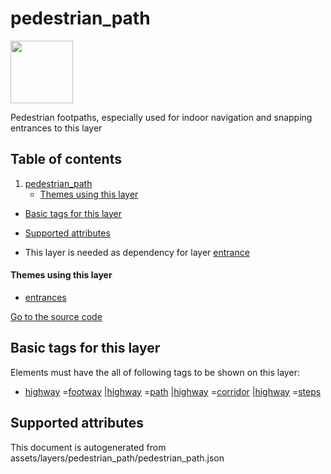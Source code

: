 pedestrian_path
=================



<img src='https://mapcomplete.osm.be/./assets/svg/bug.svg' height="100px"> 

Pedestrian footpaths, especially used for indoor navigation and snapping entrances to this layer

## Table of contents

1. [pedestrian_path](#pedestrian_path)
    * [Themes using this layer](#themes-using-this-layer)

- [Basic tags for this layer](#basic-tags-for-this-layer)
- [Supported attributes](#supported-attributes)


- This layer is needed as dependency for layer [entrance](#entrance)

#### Themes using this layer

- [entrances](https://mapcomplete.osm.be/entrances)

[Go to the source code](../assets/layers/pedestrian_path/pedestrian_path.json)



Basic tags for this layer
---------------------------



Elements must have the all of following tags to be shown on this layer:

- <a href='https://wiki.openstreetmap.org/wiki/Key:highway' target='_blank'>highway</a>
  =<a href='https://wiki.openstreetmap.org/wiki/Tag:highway%3Dfootway' target='_blank'>footway</a>
  |<a href='https://wiki.openstreetmap.org/wiki/Key:highway' target='_blank'>highway</a>
  =<a href='https://wiki.openstreetmap.org/wiki/Tag:highway%3Dpath' target='_blank'>path</a>
  |<a href='https://wiki.openstreetmap.org/wiki/Key:highway' target='_blank'>highway</a>
  =<a href='https://wiki.openstreetmap.org/wiki/Tag:highway%3Dcorridor' target='_blank'>corridor</a>
  |<a href='https://wiki.openstreetmap.org/wiki/Key:highway' target='_blank'>highway</a>
  =<a href='https://wiki.openstreetmap.org/wiki/Tag:highway%3Dsteps' target='_blank'>steps</a>

Supported attributes
----------------------



This document is autogenerated from assets/layers/pedestrian_path/pedestrian_path.json